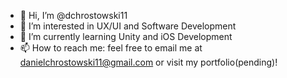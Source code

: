 - 👋 Hi, I’m @dchrostowski11
- 👀 I’m interested in UX/UI and Software Development
- 🌱 I’m currently learning Unity and iOS Development
- 📫 How to reach me: feel free to email me at danielchrostowski11@gmail.com or visit my portfolio(pending)!

<!---
dchrostowski11/dchrostowski11 is a ✨ special ✨ repository because its `README.md` (this file) appears on your GitHub profile.
You can click the Preview link to take a look at your changes.
--->

